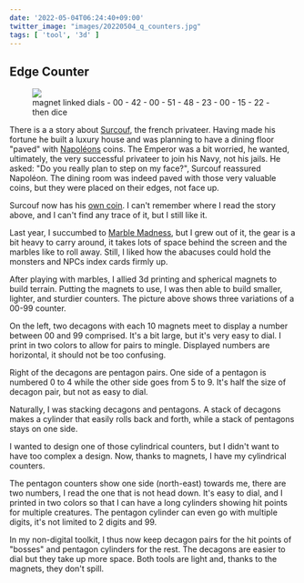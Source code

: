 ```yaml
---
date: '2022-05-04T06:24:40+09:00'
twitter_image: "images/20220504_q_counters.jpg"
tags: [ 'tool', '3d' ]
---
```


## Edge Counter

<figure class="banner">
<img src="images/20220504_counters.jpg" loading="lazy" />
<figcaption>
magnet linked dials - 00 - 42 - 00 - 51 - 48 - 23 - 00 - 15 - 22 - then dice
</figcaption>
</figure>

There is a a story about [Surcouf](https://en.wikipedia.org/wiki/Robert_Surcouf), the french privateer. Having made his fortune he built a luxury house and was planning to have a dining floor "paved" with [Napoléons](https://en.wikipedia.org/wiki/Napol%C3%A9on_(coin)) coins. The Emperor was a bit worried, he wanted, ultimately, the very successful privateer to join his Navy, not his jails. He asked: "Do you really plan to step on my face?", Surcouf reassured Napoléon. The dining room was indeed paved with those very valuable coins, but they were placed on their edges, not face up.

Surcouf now has his [own coin](https://colnect.com/fr/coins/coin/35344-10_Euro_Bretagne_-_privateer_Robert_Surcouf-2010~Today_-_Euro_Numistic_Products_R%C3%A9gionsEuro_des_r%C3%A9gio-France). I can't remember where I read the story above, and I can't find any trace of it, but I still like it.

Last year, I succumbed to [Marble Madness](/20210412.html?f=Edge_Counter&t=Marble_Madness), but I grew out of it, the gear is a bit heavy to carry around, it takes lots of space behind the screen and the marbles like to roll away. Still, I liked how the abacuses could hold the monsters and NPCs index cards firmly up.

After playing with marbles, I allied 3d printing and spherical magnets to build terrain. Putting the magnets to use, I was then able to build smaller, lighter, and sturdier counters. The picture above shows three variations of a 00-99 counter.

On the left, two decagons with each 10 magnets meet to display a number between 00 and 99 comprised. It's a bit large, but it's very easy to dial. I print in two colors to allow for pairs to mingle. Displayed numbers are horizontal, it should not be too confusing.

Right of the decagons are pentagon pairs. One side of a pentagon is numbered 0 to 4 while the other side goes from 5 to 9. It's half the size of decagon pair, but not as easy to dial.

Naturally, I was stacking decagons and pentagons. A stack of decagons makes a cylinder that easily rolls back and forth, while a stack of pentagons stays on one side.

I wanted to design one of those cylindrical counters, but I didn't want to have too complex a design. Now, thanks to magnets, I have my cylindrical counters.

The pentagon counters show one side (north-east) towards me, there are two numbers, I read the one that is not head down. It's easy to dial, and I printed in two colors so that I can have a long cylinders showing hit points for multiple creatures. The pentagon cylinder can even go with multiple digits, it's not limited to 2 digits and 99.

In my non-digital toolkit, I thus now keep decagon pairs for the hit points of "bosses" and pentagon cylinders for the rest. The decagons are easier to dial but they take up more space. Both tools are light and, thanks to the magnets, they don't spill.

